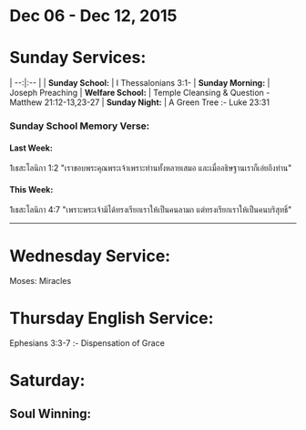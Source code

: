 # Dec 06 - Dec 12, 2015
# Sunday Services:

| --:|:-- |
| **Sunday School:**  |	I Thessalonians 3:1-
| **Sunday Morning:** |	Joseph Preaching
| **Welfare School:** |	Temple Cleansing & Question - Matthew 21:12-13,23-27
| **Sunday Night:**   | A Green Tree :- Luke 23:31

### Sunday School Memory Verse:
#### Last Week: 
1เธสะโลนิกา 1:2 "เราขอบพระคุณพระเจ้าเพราะท่านทั้งหลายเสมอ และเมื่ออธิษฐานเราก็เอ่ยถึงท่าน"

#### This Week:
1เธสะโลนิกา 4:7 "เพราะพระเจ้ามิได้ทรงเรียกเราให้เป็นคนลามก แต่ทรงเรียกเราให้เป็นคนบริสุทธิ์"

---
# Wednesday Service:
Moses: Miracles

# Thursday English Service:
Ephesians 3:3-7 :- Dispensation of Grace

# Saturday:

## Soul Winning: